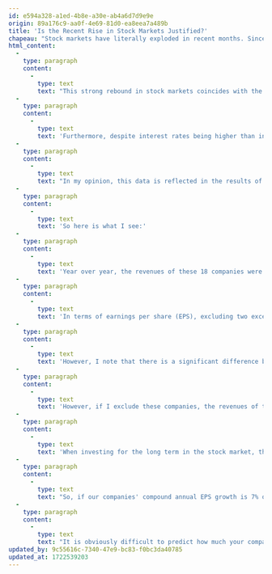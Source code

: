 ```yaml
---
id: e594a328-a1ed-4b8e-a30e-ab4a6d7d9e9e
origin: 89a176c9-aa0f-4e69-81d0-ea8eea7a489b
title: 'Is the Recent Rise in Stock Markets Justified?'
chapeau: "Stock markets have literally exploded in recent months. Since its low reached on October 27, 2023, the S&P\_500 index has rebounded 23.6%. As for the Canadian S&P/TSX index, since the same date, it has appreciated by nearly 14.3%. If we wanted a confirmation that stock markets are unpredictable in the short term, they just gave us another one. This reinforces our conviction that we must always be present on the stock market."
html_content:
  -
    type: paragraph
    content:
      -
        type: text
        text: "This strong rebound in stock markets coincides with the recent drop in interest rates. Indeed, as of October 27, the US government's 10-year interest rate stood at 4.85%, roughly its highest level since the 2008-2009 financial crisis. More favourable inflation data in the United States was the factor that pushed interest rates lower, causing stock markets to rebound. As of December 31, 2023, the US government's 10-year interest rate had fallen to 3.87%. In recent weeks, however, the rate for a 10-year bond rebounded to nearly 4.27%."
  -
    type: paragraph
    content:
      -
        type: text
        text: 'Furthermore, despite interest rates being higher than in recent years, the North American economy continues to progress. Real US GDP growth was 2.5% in 2023, including 3.1% in the fourth quarter. In Canada, growth was not as strong, but still positive: 1.1% of real GDP for 2023 and 1.0% in the fourth quarter. Unemployment rates remain low at the end of 2023: 3.7% in the United States and 5.8% in Canada.'
  -
    type: paragraph
    content:
      -
        type: text
        text: "In my opinion, this data is reflected in the results of the companies we hold in the COTE\_100+ portfolio. As of February 26, 18 of the 25 portfolio companies (72%) had released their quarterly results in the last month; for most of them, these are results for the quarter ended December 31, 2023. I believe this is a large enough sample to get an idea of the general progress of the portfolio companies."
  -
    type: paragraph
    content:
      -
        type: text
        text: 'So here is what I see:'
  -
    type: paragraph
    content:
      -
        type: text
        text: 'Year over year, the revenues of these 18 companies were up 4.7% in the latest quarter compared to a year earlier.'
  -
    type: paragraph
    content:
      -
        type: text
        text: 'In terms of earnings per share (EPS), excluding two exceptional and non-comparable situations, the average EPS of the companies in the portfolio is up 7.8% year over year. Overall, I consider this to be a satisfactory performance.'
  -
    type: paragraph
    content:
      -
        type: text
        text: 'However, I note that there is a significant difference between the results of companies that I consider more cyclical in the portfolio, including Richelieu Hardware and U-Haul. For these companies, EPS showed respective annual declines of 36.5% and 49.8%. It seems to me that this is normal because the activities of these companies have been slowed significantly by the rise in interest rates over the last two years. These businesses are dependent on real estate markets, home construction and renovation, or industrial activity.'
  -
    type: paragraph
    content:
      -
        type: text
        text: 'However, if I exclude these companies, the revenues of the remaining companies are up 7.2%, on average, compared to a year earlier. More importantly, their EPS growth is 12.6%, on average, compared to a year earlier.'
  -
    type: paragraph
    content:
      -
        type: text
        text: 'When investing for the long term in the stock market, the fundamental question is whether the profits of the companies you own will increase over the next five or ten years.'
  -
    type: paragraph
    content:
      -
        type: text
        text: "So, if our companies' compound annual EPS growth is 7% over the next 10 years, that means their profits will have roughly doubled over that period. Compound annual growth of around 10% would mean that EPS, on average, would roughly double over the next seven years. If that were the case, don't you think the value of this portfolio should have roughly doubled in seven to ten years?"
  -
    type: paragraph
    content:
      -
        type: text
        text: "It is obviously difficult to predict how much your companies' earnings growth will be over the next five to ten years. This growth will depend in part on unpredictable factors such as economic growth, changes in interest rates and geopolitical events. However, when I consider the companies we own, the sustainability of their business models, their competitive advantages, and their financial health, I do not believe I am wrong in suggesting that their EPS, as a whole, should have doubled ten years from now."
updated_by: 9c55616c-7340-47e9-bc83-f0bc3da40785
updated_at: 1722539203
---
```

